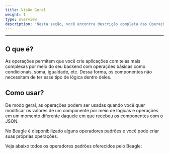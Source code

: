 ```yaml
---
title: Visão Geral
weight: 1
type: overview
description: 'Nesta seção, você encontra descrição completa das Operações.'
---
```


---

## O que é? 

As operações permitem que você crie aplicações com telas mais complexas por meio do seu backend com operações básicas como condicionais, soma, igualdade, etc. Dessa forma, os  componentes não necessitam de ter esse tipo de lógica dentro deles. 

## Como usar?

De modo geral, as operações podem ser usadas quando você quer modificar os valores de um componente por meio de lógicas e operações em um momento diferente daquele em que recebeu os componentes com o JSON.

No Beagle é disponibilizado alguns operadores padrões e você pode criar suas próprias operações. 

Veja abaixo todos os operadores padrões oferecidos pelo Beagle:
